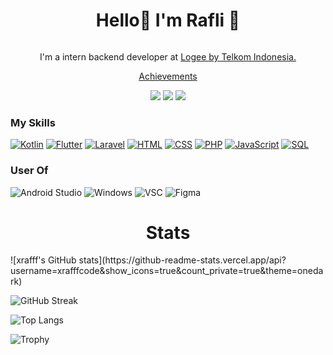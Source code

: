 <h1 align="center">
Hello👋 I'm Rafli 🧑‍

</h1>
<img src"https://media4.giphy.com/media/jTNG3RF6EwbkpD4LZx/giphy.gif" />


<p align="center">
  I'm a intern backend developer at <a href="https://logee.id/">Logee by Telkom Indonesia.</a>
</p>
<p align="center">
  <a href="https://drive.google.com/drive/folders/1ia5pM_PEJZ6vjCKew8L6tHACalLNkJRY?usp=sharing">Achievements</a>
</p>

<p align="center">
  <a href="https://www.linkedin.com/in/muhamad-rafli-alfarizqi-352217220/"><img src="https://img.shields.io/badge/-Linkedin-blue?style=for-the-badge&logo=Linkedin" /></a>
  <a href="https://www.instagram.com/xrafff_/"><img src="https://img.shields.io/badge/Instagram-E4405F?style=for-the-badge&logo=instagram&logoColor=white" /></a>
  <a href="https://www.youtube.com/channel/UCmz9e1C6XEEcSFejjKr4SYw"><img src="https://img.shields.io/badge/YouTube-FF0000?style=for-the-badge&logo=youtube&logoColor=white" /></a>

</p>



### My Skills

[![Kotlin](https://img.shields.io/badge/-Kotlin-000?&logo=Kotlin)](https://github.com/xrafffcode?tab=repositories&q=&type=&language=kotlin)
[![Flutter](https://img.shields.io/badge/-Flutter-000?&logo=Flutter)](https://github.com/xrafffcode?tab=repositories&q=&type=&language=dart)
[![Laravel](https://img.shields.io/badge/-Laravel-000?&logo=Laravel)](https://github.com/xrafffcode?tab=repositories&q=&type=&language=blade)
[![HTML](https://img.shields.io/badge/-HTML-000?&logo=html5)](https://github.com/xrafffcode?tab=repositories&q=&type=&language=html5)
[![CSS](https://img.shields.io/badge/-CSS-000?&logo=css3&logoColor=007ACC)](https://github.com/xrafffcode?tab=repositories&q=&type=&language=css)
[![PHP](https://img.shields.io/badge/-PHP-000?&logo=PHP&logoColor=4479A1)](https://github.com/xrafffcode?tab=repositories&q=&type=&language=PHP)
[![JavaScript](https://img.shields.io/badge/-JavaScript-000?&logo=JavaScript&logoColor=ddc508)](https://github.com/xrafffcode?tab=repositories&q=&type=&language=javascript)
[![SQL](https://img.shields.io/badge/-SQL-000?&logo=MySQL&logoColor=4479A1)](https://github.com/xrafffcode?tab=repositories&q=&type=&language=sql)

### User Of

![Android Studio](https://img.shields.io/badge/-AndroidStudio-000?&logo=AndroidStudio)
![Windows](https://img.shields.io/badge/-Windows-000?&logo=Windows&logoColor=4479A1)
![VSC](https://img.shields.io/badge/-VisualStudioCode-000?&logo=VisualStudioCode&logoColor=4479A1)
![Figma](https://img.shields.io/badge/-Figma-000?&logo=Figma)


<h1 align="center">
Stats</h1>
 ![xrafff's GitHub stats](https://github-readme-stats.vercel.app/api?username=xrafffcode&show_icons=true&count_private=true&theme=onedark)
  
  ![GitHub Streak](https://github-readme-streak-stats.herokuapp.com?user=xrafffcode&theme=tokyonight&theme=onedark)
  
  ![Top Langs](https://github-readme-stats.vercel.app/api/top-langs/?username=xrafffcode&layout=compact&theme=onedark)

![Trophy](https://github-profile-trophy.vercel.app/?username=xrafffcode&theme=onedark&column=3&margin-w=15&margin-h=15)

<!---
xrafffcode/xrafffcode is a ✨ special ✨ repository because its `README.md` (this file) appears on your GitHub profile.
You can click the Preview link to take a look at your changes.
--->

